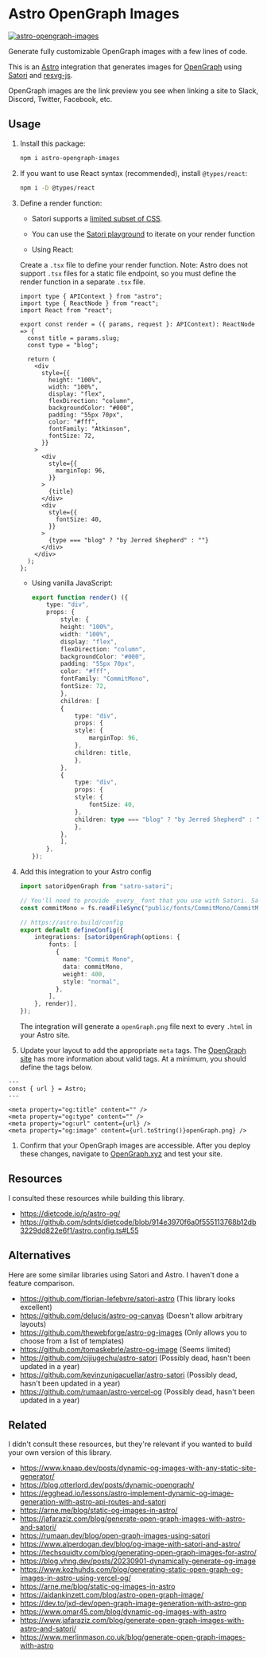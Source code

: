 # Astro OpenGraph Images

[![astro-opengraph-images](https://img.shields.io/npm/v/astro-opengraph-images.svg)](https://www.npmjs.com/package/astro-opengraph-images)

Generate fully customizable OpenGraph images with a few lines of code.

This is an [Astro](https://astro.build/) integration that generates images for [OpenGraph](https://ogp.me/) using [Satori](https://github.com/vercel/satori) and [resvg-js](https://github.com/yisibl/resvg-js).

OpenGraph images are the link preview you see when linking a site to Slack, Discord, Twitter, Facebook, etc.

## Usage

1. Install this package:

   ```bash
   npm i astro-opengraph-images
   ```

1. If you want to use React syntax (recommended), install `@types/react`:

   ```bash
   npm i -D @types/react
   ```

1. Define a render function:

   - Satori supports a [limited subset of CSS](https://github.com/vercel/satori?tab=readme-ov-file#css).
   - You can use the [Satori playground](https://og-playground.vercel.app/) to iterate on your render function

   - Using React:

   Create a `.tsx` file to define your render function. Note: Astro does not support `.tsx` files for a static file endpoint, so you must define the render function in a separate `.tsx` file.

   ```tsx
   import type { APIContext } from "astro";
   import type { ReactNode } from "react";
   import React from "react";

   export const render = ({ params, request }: APIContext): ReactNode => {
     const title = params.slug;
     const type = "blog";

     return (
       <div
         style={{
           height: "100%",
           width: "100%",
           display: "flex",
           flexDirection: "column",
           backgroundColor: "#000",
           padding: "55px 70px",
           color: "#fff",
           fontFamily: "Atkinson",
           fontSize: 72,
         }}
       >
         <div
           style={{
             marginTop: 96,
           }}
         >
           {title}
         </div>
         <div
           style={{
             fontSize: 40,
           }}
         >
           {type === "blog" ? "by Jerred Shepherd" : ""}
         </div>
       </div>
     );
   };
   ```

   - Using vanilla JavaScript:

     ```typescript
     export function render() ({
         type: "div",
         props: {
             style: {
             height: "100%",
             width: "100%",
             display: "flex",
             flexDirection: "column",
             backgroundColor: "#000",
             padding: "55px 70px",
             color: "#fff",
             fontFamily: "CommitMono",
             fontSize: 72,
             },
             children: [
             {
                 type: "div",
                 props: {
                 style: {
                     marginTop: 96,
                 },
                 children: title,
                 },
             },
             {
                 type: "div",
                 props: {
                 style: {
                     fontSize: 40,
                 },
                 children: type === "blog" ? "by Jerred Shepherd" : "",
                 },
             },
             ],
         },
     });
     ```

1. Add this integration to your Astro config

   ```typescript
   import satoriOpenGraph from "satro-satori";

   // You'll need to provide _every_ font that you use with Satori. Satori does not have any fonts by default.
   const commitMono = fs.readFileSync("public/fonts/CommitMono/CommitMono-450-Regular.otf");

   // https://astro.build/config
   export default defineConfig({
       integrations: [satoriOpenGraph(options: {
           fonts: [
             {
               name: "Commit Mono",
               data: commitMono,
               weight: 400,
               style: "normal",
             },
           ],
       }, render)],
   });
   ```

   The integration will generate a `openGraph.png` file next to every `.html` in your Astro site.

1. Update your layout to add the appropriate `meta` tags. The [OpenGraph site](https://ogp.me/) has more information about valid tags. At a minimum, you should define the tags below.

```astro
---
const { url } = Astro;
---

<meta property="og:title" content="" />
<meta property="og:type" content="" />
<meta property="og:url" content={url} />
<meta property="og:image" content={url.toString()}openGraph.png} />
```

1. Confirm that your OpenGraph images are accessible. After you deploy these changes, navigate to [OpenGraph.xyz](https://www.opengraph.xyz/) and test your site.

## Resources

I consulted these resources while building this library.

- https://dietcode.io/p/astro-og/
- https://github.com/sdnts/dietcode/blob/914e3970f6a0f555113768b12db3229dd822e6f1/astro.config.ts#L55

## Alternatives

Here are some similar libraries using Satori and Astro. I haven't done a feature comparison.

- https://github.com/florian-lefebvre/satori-astro (This library looks excellent)
- https://github.com/delucis/astro-og-canvas (Doesn't allow arbitrary layouts)
- https://github.com/thewebforge/astro-og-images (Only allows you to choose from a list of templates)
- https://github.com/tomaskebrle/astro-og-image (Seems limited)
- https://github.com/cijiugechu/astro-satori (Possibly dead, hasn't been updated in a year)
- https://github.com/kevinzunigacuellar/astro-satori (Possibly dead, hasn't been updated in a year)
- https://github.com/rumaan/astro-vercel-og (Possibly dead, hasn't been updated in a year)

## Related

I didn't consult these resources, but they're relevant if you wanted to build your own version of this library.

- https://www.knaap.dev/posts/dynamic-og-images-with-any-static-site-generator/
- https://blog.otterlord.dev/posts/dynamic-opengraph/
- https://egghead.io/lessons/astro-implement-dynamic-og-image-generation-with-astro-api-routes-and-satori
- https://arne.me/blog/static-og-images-in-astro/
- https://jafaraziz.com/blog/generate-open-graph-images-with-astro-and-satori/
- https://rumaan.dev/blog/open-graph-images-using-satori
- https://www.alperdogan.dev/blog/og-image-with-satori-and-astro/
- https://techsquidtv.com/blog/generating-open-graph-images-for-astro/
- https://blog.vhng.dev/posts/20230901-dynamically-generate-og-image
- https://www.kozhuhds.com/blog/generating-static-open-graph-og-images-in-astro-using-vercel-og/
- https://arne.me/blog/static-og-images-in-astro
- https://aidankinzett.com/blog/astro-open-graph-image/
- https://dev.to/jxd-dev/open-graph-image-generation-with-astro-gnp
- https://www.omar45.com/blog/dynamic-og-images-with-astro
- https://www.jafaraziz.com/blog/generate-open-graph-images-with-astro-and-satori/
- https://www.merlinmason.co.uk/blog/generate-open-graph-images-with-astro
